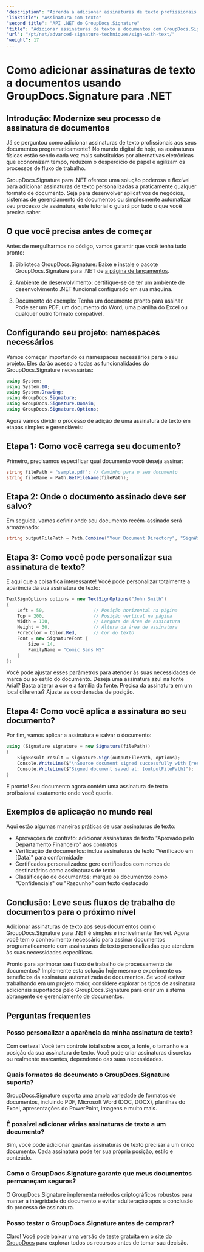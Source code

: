 ```yaml
---
"description": "Aprenda a adicionar assinaturas de texto profissionais a qualquer formato de documento com o GroupDocs.Signature para .NET. Implementação simples com exemplos de código completos."
"linktitle": "Assinatura com texto"
"second_title": "API .NET do GroupDocs.Signature"
"title": "Adicionar assinaturas de texto a documentos com GroupDocs.Signature para .NET"
"url": "/pt/net/advanced-signature-techniques/sign-with-text/"
"weight": 17
---
```


# Como adicionar assinaturas de texto a documentos usando GroupDocs.Signature para .NET

## Introdução: Modernize seu processo de assinatura de documentos

Já se perguntou como adicionar assinaturas de texto profissionais aos seus documentos programaticamente? No mundo digital de hoje, as assinaturas físicas estão sendo cada vez mais substituídas por alternativas eletrônicas que economizam tempo, reduzem o desperdício de papel e agilizam os processos de fluxo de trabalho.

GroupDocs.Signature para .NET oferece uma solução poderosa e flexível para adicionar assinaturas de texto personalizadas a praticamente qualquer formato de documento. Seja para desenvolver aplicativos de negócios, sistemas de gerenciamento de documentos ou simplesmente automatizar seu processo de assinatura, este tutorial o guiará por tudo o que você precisa saber.

## O que você precisa antes de começar

Antes de mergulharmos no código, vamos garantir que você tenha tudo pronto:

1. Biblioteca GroupDocs.Signature: Baixe e instale o pacote GroupDocs.Signature para .NET de [a página de lançamentos](https://releases.groupdocs.com/signature/net/).

2. Ambiente de desenvolvimento: certifique-se de ter um ambiente de desenvolvimento .NET funcional configurado em sua máquina.

3. Documento de exemplo: Tenha um documento pronto para assinar. Pode ser um PDF, um documento do Word, uma planilha do Excel ou qualquer outro formato compatível.

## Configurando seu projeto: namespaces necessários

Vamos começar importando os namespaces necessários para o seu projeto. Eles darão acesso a todas as funcionalidades do GroupDocs.Signature necessárias:

```csharp
using System;
using System.IO;
using System.Drawing;
using GroupDocs.Signature;
using GroupDocs.Signature.Domain;
using GroupDocs.Signature.Options;
```

Agora vamos dividir o processo de adição de uma assinatura de texto em etapas simples e gerenciáveis:

## Etapa 1: Como você carrega seu documento?

Primeiro, precisamos especificar qual documento você deseja assinar:

```csharp
string filePath = "sample.pdf"; // Caminho para o seu documento
string fileName = Path.GetFileName(filePath);
```

## Etapa 2: Onde o documento assinado deve ser salvo?

Em seguida, vamos definir onde seu documento recém-assinado será armazenado:

```csharp
string outputFilePath = Path.Combine("Your Document Directory", "SignWithText", fileName);
```

## Etapa 3: Como você pode personalizar sua assinatura de texto?

É aqui que a coisa fica interessante! Você pode personalizar totalmente a aparência da sua assinatura de texto:

```csharp
TextSignOptions options = new TextSignOptions("John Smith")
{
    Left = 50,                  // Posição horizontal na página
    Top = 200,                  // Posição vertical na página
    Width = 100,                // Largura da área de assinatura
    Height = 30,                // Altura da área de assinatura
    ForeColor = Color.Red,      // Cor do texto
    Font = new SignatureFont { 
        Size = 14, 
        FamilyName = "Comic Sans MS" 
    }
};
```

Você pode ajustar esses parâmetros para atender às suas necessidades de marca ou ao estilo do documento. Deseja uma assinatura azul na fonte Arial? Basta alterar a cor e a família da fonte. Precisa da assinatura em um local diferente? Ajuste as coordenadas de posição.

## Etapa 4: Como você aplica a assinatura ao seu documento?

Por fim, vamos aplicar a assinatura e salvar o documento:

```csharp
using (Signature signature = new Signature(filePath))
{
    SignResult result = signature.Sign(outputFilePath, options);
    Console.WriteLine($"\nSource document signed successfully with {result.Succeeded.Count} signature(s).");
    Console.WriteLine($"Signed document saved at: {outputFilePath}");
}
```

E pronto! Seu documento agora contém uma assinatura de texto profissional exatamente onde você queria.

## Exemplos de aplicação no mundo real

Aqui estão algumas maneiras práticas de usar assinaturas de texto:

- Aprovações de contrato: adicionar assinaturas de texto "Aprovado pelo Departamento Financeiro" aos contratos
- Verificação de documentos: inclua assinaturas de texto "Verificado em [Data]" para conformidade
- Certificados personalizados: gere certificados com nomes de destinatários como assinaturas de texto
- Classificação de documentos: marque os documentos como "Confidenciais" ou "Rascunho" com texto destacado

## Conclusão: Leve seus fluxos de trabalho de documentos para o próximo nível

Adicionar assinaturas de texto aos seus documentos com o GroupDocs.Signature para .NET é simples e incrivelmente flexível. Agora você tem o conhecimento necessário para assinar documentos programaticamente com assinaturas de texto personalizadas que atendem às suas necessidades específicas.

Pronto para aprimorar seu fluxo de trabalho de processamento de documentos? Implemente esta solução hoje mesmo e experimente os benefícios da assinatura automatizada de documentos. Se você estiver trabalhando em um projeto maior, considere explorar os tipos de assinatura adicionais suportados pelo GroupDocs.Signature para criar um sistema abrangente de gerenciamento de documentos.

## Perguntas frequentes

### Posso personalizar a aparência da minha assinatura de texto?

Com certeza! Você tem controle total sobre a cor, a fonte, o tamanho e a posição da sua assinatura de texto. Você pode criar assinaturas discretas ou realmente marcantes, dependendo das suas necessidades.

### Quais formatos de documento o GroupDocs.Signature suporta?

GroupDocs.Signature suporta uma ampla variedade de formatos de documentos, incluindo PDF, Microsoft Word (DOC, DOCX), planilhas do Excel, apresentações do PowerPoint, imagens e muito mais.

### É possível adicionar várias assinaturas de texto a um documento?

Sim, você pode adicionar quantas assinaturas de texto precisar a um único documento. Cada assinatura pode ter sua própria posição, estilo e conteúdo.

### Como o GroupDocs.Signature garante que meus documentos permaneçam seguros?

O GroupDocs.Signature implementa métodos criptográficos robustos para manter a integridade do documento e evitar adulteração após a conclusão do processo de assinatura.

### Posso testar o GroupDocs.Signature antes de comprar?

Claro! Você pode baixar uma versão de teste gratuita em [o site do GroupDocs](https://releases.groupdocs.com/) para explorar todos os recursos antes de tomar sua decisão.
